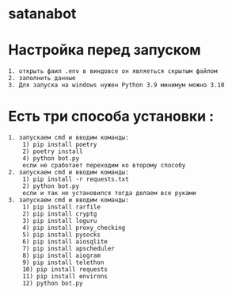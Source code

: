 # satanabot

# Настройка перед запуском 

    1. открыть фаил .env в виндовсе он являеться скрытым файлом
    2. заполнить данные
    3. Для запуска на windows нужен Python 3.9 минимум можно 3.10
   
 # Есть три способа установки :
    1. запускаем cmd и вводим команды:
        1) pip install poetry
        2) poetry install
        4) python bot.py
        если не сработает переходим ко второму способу
    2. запускаем cmd и вводим команды:
        1) pip install -r requests.txt
        2) python bot.py
        если и так не установился тогда делаем все руками
    3. запускаем cmd и вводим команды:
        1) pip install rarfile
        2) pip install cryptg
        3) pip install loguru   
        4) pip install proxy_checking
        5) pip install pysocks
        6) pip install aiosqlite
        7) pip install apscheduler
        8) pip install aiogram
        9) pip install telethon
        10) pip install requests
        11) pip install environs
        12) python bot.py
